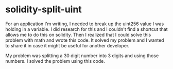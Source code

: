 # solidity-split-uint

For an application I'm writing, I needed to break up the uint256 value I was holding in a variable. I did research for this and I couldn't find a shortcut that allows me to do this on solidity. Then I realized that I could solve this problem with math and wrote this code. It solved my problem and I wanted to share it in case it might be useful for another developer.

My problem was splitting a 30 digit number into 3 digits and using those numbers. I solved the problem using this code.
